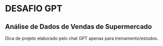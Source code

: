 # DESAFIO GPT
## Análise de Dados de Vendas de Supermercado

Dica de projeto elaborado pelo chat GPT apenas para treinamento/estudos.